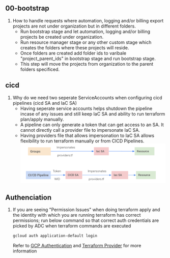 
## 00-bootstrap

1. How to handle requests where automation, logging and/or billing export projects are not under organization but in different folders.
    - Run bootstrap stage and let automation, logging and/or billing projects be created under organization.
    - Run resource manager stage or any other custom stage which creates the folders where these projects will reside. 
    - Once folders are created add folder ids to varibale "project_parent_ids" in bootstrap stage and run bootstrap stage.
    - This step will move the projects from organization to the parent folders specificed.

## cicd

1. Why do we need two seperate ServiceAccounts when configuring cicd pipelines (cicd SA and IaC SA)
    - Having seperate service accounts helps shutdown the pipeline incase of any issues and still keep IaC SA and ability to run terraform plan/apply manually.
    - A pipeline can only generate a token that can get access to an SA. It cannot directly call a provider file to impersonate IaC SA.
    - Having providers file that allows impersonation to IaC SA allows flexibility to run terraform manually or from CICD Pipelines.
    ![CICD SA and IaC SA](IaC_SA.png)

## Authenciation

1. If you are seeing "Permission Issues" when doing terraform apply and the identity with which you are running terraform has correct permissions;
   run below command so that correct auth credentials are picked by ADC when terraform commands are executed

   ````bash
   gcloud auth application-default login
   ````


   Refer to [GCP Authentication](https://cloud.google.com/docs/authentication
    ) and [Terraform Provider](https://registry.terraform.io/providers/hashicorp/google/latest/docs/guides/provider_reference) for more information
